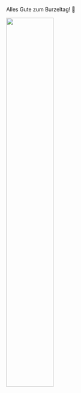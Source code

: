 Alles Gute zum Burzeltag! 🥳

<img src="https://user-images.githubusercontent.com/113279816/189516968-85ef1a59-0b48-45a4-ba7b-6a82f7e08020.png" height="50%">
